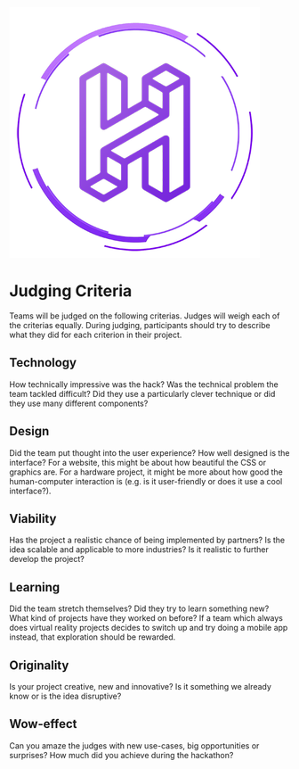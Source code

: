[![HackBMU](assets/HackBMU.png "HackBMU")](https://hackbmu.67thmilestone.com "HackBMU")
# Judging Criteria
Teams will be judged on the following criterias. Judges will weigh each of the criterias equally. During judging, participants should try to describe what they did for each criterion in their project.

## Technology
How technically impressive was the hack? Was the technical problem the team tackled difficult? Did they use a particularly clever technique or did they use many different components?

## Design
Did the team put thought into the user experience? How well designed is the interface? For a website, this might be about how beautiful the CSS or graphics are. For a hardware project, it might be more about how good the human-computer interaction is (e.g. is it user-friendly or does it use a cool interface?).

## Viability
Has the project a realistic chance of being implemented by partners? Is the idea scalable and applicable to more industries? Is it realistic to further develop the project?

## Learning
Did the team stretch themselves? Did they try to learn something new? What kind of projects have they worked on before? If a team which always does virtual reality projects decides to switch up and try doing a mobile app instead, that exploration should be rewarded.

## Originality
Is your project creative, new and innovative? Is it something we already know or is the idea disruptive?

## Wow-effect
Can you amaze the judges with new use-cases, big opportunities or surprises? How much did you achieve during the hackathon?
